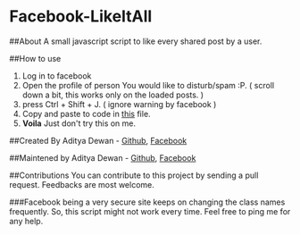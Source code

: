 # Facebook-LikeItAll

##About
A small javascript script to like every shared post by a user.

##How to use
1. Log in to facebook
2. Open the profile of person You would like to disturb/spam :P.
  ( scroll down a bit, this works only on the loaded posts. ) 
3. press Ctrl + Shift + J.
  ( ignore warning by facebook )
4. Copy and paste to code in [this](https://github.com/dewana-dewan/Facebook-LikeItAll/blob/master/like_shared_posts) file.
5. __Voila__
    Just don't try this on me.


##Created By
Aditya Dewan - [Github](https://github.com/dewana-dewan), [Facebook](https://www.facebook.com/profile.php?id=100001674125654)

##Maintened by
Aditya Dewan - [Github](https://github.com/dewana-dewan), [Facebook](https://www.facebook.com/profile.php?id=100001674125654)

##Contributions
You can contribute to this project by sending a pull request. Feedbacks are most welcome.


###Facebook being a very secure site keeps on changing the class names frequently. So, this script might not work every time. Feel free to ping me for any help.
